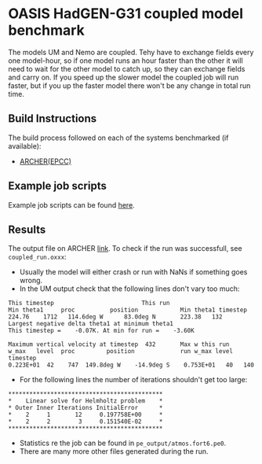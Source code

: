 # OASIS HadGEN-G31 coupled model benchmark

The models UM and Nemo are coupled. Tehy have to exchange fields every one model-hour, so if one model runs an hour faster than the other it will need to wait for the other model to catch up, so they can exchange fields and carry on.
If you speed up the slower model the coupled job will run faster, but if you up the faster model there won't be any change in total run time.

## Build Instructions

The build process followed on each of the systems benchmarked (if available):

* [ARCHER(EPCC)](https://github.com/ebreitmo/build-instructions/blob/master/OASIS/OASIS_ACRHER.md)

## Example job scripts

Example job scripts can be found [here](run/ARCHER/coupled_run.job).
## Results

The output file on ARCHER [link](results/ARCHER).
To check if the run was successfull, see ```coupled_run.oxxx```:
* Usually the model will either crash or run with NaNs if something goes wrong.
* In the UM output check that the following lines don't vary too much:
 ````
 This timestep                         This run
Min theta1     proc          position            Min theta1 timestep
224.76    1712   114.6deg W      83.0deg N       223.38   132
Largest negative delta theta1 at minimum theta1
This timestep =    -0.07K. At min for run =    -3.60K

Maximum vertical velocity at timestep  432       Max w this run
w_max   level  proc         position             run w_max level timestep
0.223E+01  42    747  149.8deg W    -14.9deg S    0.753E+01   40   140

 ````
 * For the following lines the number of iterations shouldn't get too large:
  ````
  ********************************************
*    Linear solve for Helmholtz problem    *
* Outer Inner Iterations InitialError      *
*    2     1       12     0.197758E+00     *
*    2     2        3     0.151540E-02     *
********************************************

  ````

* Statistics re the job can be found in ```pe_output/atmos.fort6.pe0```.
* There are many more other files generated during the run.
